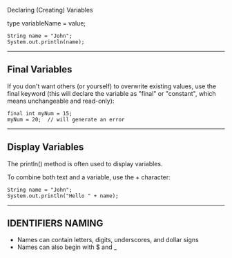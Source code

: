 Declaring (Creating) Variables

type variableName = value;

    String name = "John";
    System.out.println(name);

---
## Final Variables
If you don't want others (or yourself) to overwrite existing values, use the final keyword (this will declare the variable as "final" or "constant", which means unchangeable and read-only):

    final int myNum = 15;
    myNum = 20;  // will generate an error

---
## Display Variables

The println() method is often used to display variables.

To combine both text and a variable, use the + character:

    String name = "John";
    System.out.println("Hello " + name);

---
## IDENTIFIERS NAMING
- Names can contain letters, digits, underscores, and dollar signs
- Names can also begin with $ and _ 